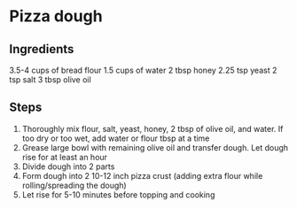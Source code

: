 # Pizza dough

## Ingredients
3.5-4 cups of bread flour
1.5 cups of water
2 tbsp honey
2.25 tsp yeast
2 tsp salt
3 tbsp olive oil

## Steps
1. Thoroughly mix flour, salt, yeast, honey, 2 tbsp of olive oil, and water. If too dry or too wet, add water or flour tbsp at a time
1. Grease large bowl with remaining olive oil and transfer dough. Let dough rise for at least an hour
1. Divide dough into 2 parts
1. Form dough into 2 10-12 inch pizza crust (adding extra flour while rolling/spreading the dough)
1. Let rise for 5-10 minutes before topping and cooking
